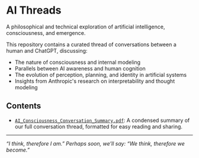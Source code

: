 # AI Threads

A philosophical and technical exploration of artificial intelligence, consciousness, and emergence.

This repository contains a curated thread of conversations between a human and ChatGPT, discussing:

- The nature of consciousness and internal modeling
- Parallels between AI awareness and human cognition
- The evolution of perception, planning, and identity in artificial systems
- Insights from Anthropic's research on interpretability and thought modeling

## Contents

- [`AI_Consciousness_Conversation_Summary.pdf`](./AI_Consciousness_Conversation_Summary.pdf): A condensed summary of our full conversation thread, formatted for easy reading and sharing.

---

*“I think, therefore I am.” Perhaps soon, we’ll say: “We think, therefore we become.”*